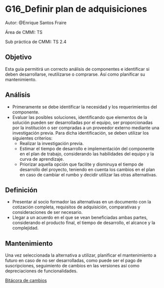 # G16_Definir plan de adquisiciones

Autor: @Enrique Santos Fraire 

Área de CMMI: TS

Sub práctica de CMMI: TS 2.4

## Objetivo

Esta guía permitirá un correcto análisis de componentes e identificar si deben desarrollarse, reutilizarse o comprarse. Así como planificar su mantenimiento.

## Análisis

- Primeramente se debe identificar la necesidad y los requerimientos del componente.
- Evaluar las posibles soluciones, identificando que elementos de la solución pueden ser desarrolladas por el equipo, ser proporcionadas por la institución o ser compradas a un proveedor externo mediante una investigación previa. Para dicha identificación, se deben utilizar los siguientes criterios:
    - Realizar la investigación previa.
    - Estimar el tiempo de desarrollo e implementación del componente en el plan de trabajo, considerando las habilidades del equipo y la curva de aprendizaje.
    - Priorizar aquella opción que facilite y disminuya el tiempo de desarrollo del proyecto, teniendo en cuenta los cambios en el plan en caso de cambiar el rumbo y decidir utilizar las otras alternativas.

## Definición

- Presentar al socio formador las alternativas en un documento con la cotización completa, requisitos de adquisición, comparativas y consideraciones de ser necesario.
- Llegar a un acuerdo en el que se vean beneficiadas ambas partes, considerando el producto final, el tiempo de desarrollo, el alcance y la complejidad.

## Mantenimiento

Una vez seleccionada la alternativa a utilizar, planificar el mantenimiento a futuro en caso de no ser desarrolladas, como puede ser el pago de suscripciones, seguimiento de cambios en las versiones así como depreciaciones de funcionalidades.

[Bitácora de cambios](G16_Definir%20plan%20de%20adquisiciones%203530370ebf1e4208a1676ffefe12d8e2/Bita%CC%81cora%20de%20cambios%20052298565011493d95651ce89475478c.csv)